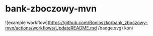 # bank-zboczowy-mvn

![example workflow](https://github.com/Bonioszko/bank_zboczowy-mvn/actions/workflows/UpdateREADME.md
/badge.svg)
koni

